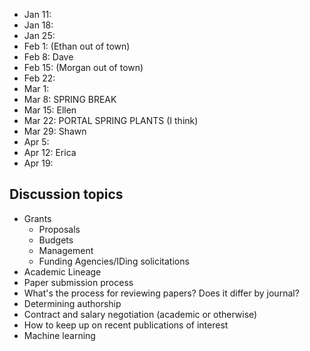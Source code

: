 * Jan 11:
* Jan 18:
* Jan 25: 
* Feb 1: (Ethan out of town)
* Feb 8: Dave
* Feb 15: (Morgan out of town)
* Feb 22:
* Mar 1:
* Mar 8: SPRING BREAK
* Mar 15: Ellen
* Mar 22: PORTAL SPRING PLANTS (I think) 
* Mar 29: Shawn
* Apr 5:
* Apr 12: Erica
* Apr 19:

## Discussion topics

* Grants
    * Proposals
    * Budgets
    * Management
    * Funding Agencies/IDing solicitations
* Academic Lineage
* Paper submission process
* What's the process for reviewing papers? Does it differ by journal?
* Determining authorship
* Contract and salary negotiation (academic or otherwise)
* How to keep up on recent publications of interest
* Machine learning